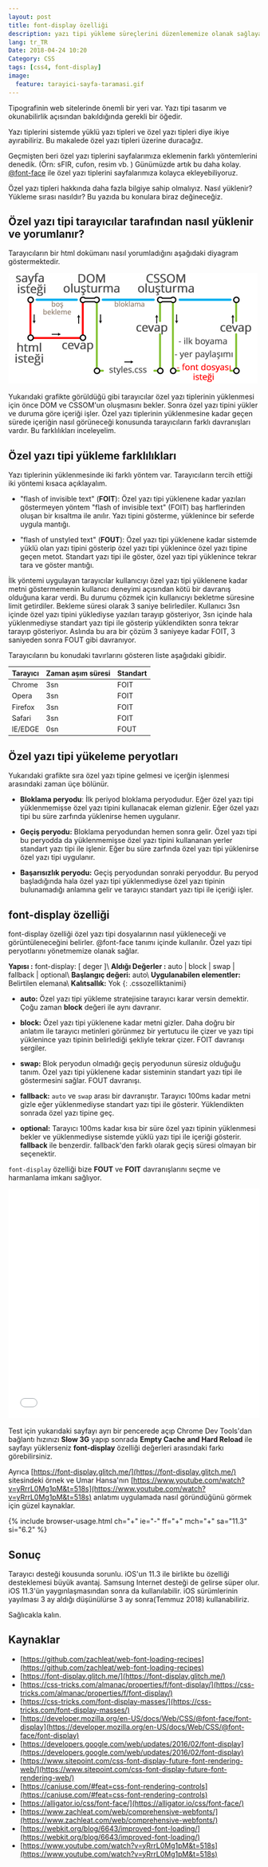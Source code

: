 ```yaml
---
layout: post
title: font-display özelliği
description: yazı tipi yükleme süreçlerini düzenlememize olanak sağlayan font-display özelliği hakkında
lang: tr_TR
Date: 2018-04-24 10:20
Category: CSS
tags: [css4, font-display]
image:
  feature: tarayici-sayfa-taramasi.gif
---
```


Tipografinin web sitelerinde önemli bir yeri var. Yazı tipi tasarım ve okunabilirlik açısından bakıldığında gerekli bir öğedir. 

Yazı tiplerini sistemde yüklü yazı tipleri ve özel yazı tipleri diye ikiye ayırabiliriz. Bu makalede özel yazı tipleri üzerine duracağız. 

Geçmişten beri özel yazı tiplerini sayfalarımıza eklemenin farklı yöntemlerini denedik. (Örn: sFIR, cufon, resim vb. ) Günümüzde artık bu daha kolay. [@font-face](https://fatihhayrioglu.com/woff2-ve-font-face-tanimini-iki-satira-indirmek/) ile özel yazı tiplerini sayfalarımıza kolayca ekleyebiliyoruz. 

Özel yazı tipleri hakkında daha fazla bilgiye sahip olmalıyız. Nasıl yüklenir? Yükleme sırası nasıldır? Bu yazıda bu konulara biraz değineceğiz.

## Özel yazı tipi tarayıcılar tarafından nasıl yüklenir ve yorumlanır? 

Tarayıcıların bir html dokümanı nasıl yorumladığını aşağıdaki diyagram göstermektedir. 

![tarayıcı html nasıl tarar](/images/tarayici-sayfa-tarama.gif)

Yukarıdaki grafikte görüldüğü gibi tarayıcılar özel yazı tiplerinin yüklenmesi için önce DOM ve CSSOM'un oluşmasını bekler. Sonra özel yazı tipini yükler ve duruma göre içeriği işler. Özel yazı tiplerinin yüklenmesine kadar geçen sürede içeriğin nasıl görüneceği konusunda tarayıcıların farklı davranışları vardır. Bu farklılıkları inceleyelim.

## Özel yazı tipi yükleme farklılıkları

Yazı tiplerinin yüklenmesinde iki farklı yöntem var. Tarayıcıların tercih ettiği iki yöntemi kısaca açıklayalım. 

 - "flash of invisible text" (**FOIT**): Özel yazı tipi yüklenene kadar yazıları göstermeyen yöntem "flash of invisible text" (FOIT) baş harflerinden oluşan bir kısaltma ile anılır. Yazı tipini gösterme, yüklenince bir seferde uygula mantığı.
 
 - "flash of unstyled text" (**FOUT**): Özel yazı tipi yüklenene kadar sistemde yüklü olan yazı tipini gösterip özel yazı tipi yüklenince özel yazı tipine geçen metot. Standart yazı tipi ile göster, özel yazı tipi yüklenince tekrar tara ve göster mantığı.

İlk yöntemi uygulayan tarayıcılar kullanıcıyı özel yazı tipi yüklenene kadar metni göstermemenin kullanıcı deneyimi açısından kötü bir davranış olduğuna karar verdi. Bu durumu çözmek için kullanıcıyı bekletme süresine limit getirdiler. Bekleme süresi olarak 3 saniye belirlediler. Kullanıcı 3sn içinde özel yazı tipini yüklediyse yazıları tarayıp gösteriyor, 3sn içinde hala yüklenmediyse standart yazı tipi ile gösterip yüklendikten sonra tekrar tarayıp gösteriyor. Aslında bu ara bir çözüm 3 saniyeye kadar FOIT, 3 saniyeden sonra FOUT gibi davranıyor. 

Tarayıcıların bu konudaki tavırlarını gösteren liste aşağıdaki gibidir.

|Tarayıcı|Zaman aşım süresi|Standart|
|--------|-----------------|--------|
| Chrome | 3sn | FOIT |
| Opera | 3sn | FOIT |
| Firefox | 3sn | FOIT |
| Safari | 3sn | FOIT |
| IE/EDGE | 0sn | FOUT |

## Özel yazı tipi yükeleme peryotları

Yukarıdaki grafikte sıra özel yazı tipine gelmesi ve içerğin işlenmesi arasındaki zaman üçe bölünür. 

 - **Bloklama peryodu**: İlk periyod bloklama peryodudur. Eğer özel yazı tipi yüklenmemişse özel yazı tipini kullanacak eleman gizlenir. Eğer özel yazı tipi bu süre zarfında yüklenirse hemen uygulanır.
 
 - **Geçiş peryodu:** Bloklama peryodundan hemen sonra gelir. Özel yazı tipi bu peryodda da yüklenmemişse özel yazı tipini kullananan yerler standart yazı tipi ile işlenir. Eğer bu süre zarfında özel yazı tipi yüklenirse özel yazı tipi uygulanır.
 
 - **Başarısızlık peryodu:** Geçiş peryodundan sonraki peryoddur. Bu peryod başladığında hala özel yazı tipi yüklenmediyse özel yazı tipinin bulunamadığı anlamına gelir ve tarayıcı standart yazı tipi ile içeriği işler.


## font-display özelliği

font-display özelliği özel yazı tipi dosyalarının nasıl yükleneceği ve görüntüleneceğini belirler. @font-face tanımı içinde kullanılır. Özel yazı tipi peryotlarını yönetmemize olanak sağlar.

**Yapısı :** font-display: [ deger ]\\
**Aldığı Değerler :** auto | block | swap | fallback | optional\\
**Başlangıç değeri:** auto\\
**Uygulanabilen elementler:** Belirtilen elemana\\
**Kalıtsallık:** Yok
{: .cssozelliktanimi} 

 - **auto:** Özel yazı tipi yükleme stratejisine tarayıcı karar versin demektir. Çoğu zaman **block** değeri ile aynı davranır.

 - **block:** Özel yazı tipi yüklenene kadar metni gizler. Daha doğru bir anlatım ile tarayıcı metinleri görünmez bir yertutucu ile çizer ve yazı tipi yüklenince yazı tipinin belirlediği şekliyle tekrar çizer. FOIT davranışı sergiler.

 - **swap:** Blok peryodun olmadığı geçiş peryodunun süresiz olduğuğu tanım. Özel yazı tipi yüklenene kadar sisteminin standart yazı tipi ile göstermesini sağlar. FOUT davranışı.

 - **fallback:** `auto` ve `swap` arası bir davranıştır. Tarayıcı 100ms kadar metni gizle eğer yüklenmediyse standart yazı tipi ile gösterir. Yüklendikten sonrada özel yazı tipine geç.

 - **optional:** Tarayıcı 100ms kadar kısa bir süre özel yazı tipinin yüklenmesi bekler ve yüklenmediyse sistemde yüklü yazı tipi ile içeriği gösterir. **fallback** ile benzerdir. fallback'den farklı olarak geçiş süresi olmayan bir seçenektir.

`font-display` özelliği bize **FOUT** ve **FOIT** davranışlarını seçme ve harmanlama imkanı sağlıyor.

<iframe height='460' scrolling='no' title='font-display örnekleri' src='//codepen.io/fatihhayri/embed/GdJEqK/?height=460&theme-id=13521&default-tab=css,result&embed-version=2' frameborder='no' allowtransparency='true' allowfullscreen='true' style='width: 100%;'>See the Pen <a href='https://codepen.io/fatihhayri/pen/GdJEqK/'>font-display örnekleri</a> by Fatih  (<a href='https://codepen.io/fatihhayri'>@fatihhayri</a>) on <a href='https://codepen.io'>CodePen</a>.
</iframe>

Test için yukarıdaki sayfayı ayrı bir pencerede açıp Chrome Dev Tools'dan bağlantı hızınızı **Slow 3G** yapıp sonrada **Empty Cache and Hard Reload** ile sayfayı yüklerseniz **font-display** özelliği değerleri arasındaki farkı görebilirsiniz.

Ayrıca [https://font-display.glitch.me/](https://font-display.glitch.me/) sitesindeki örnek ve Umar Hansa'nın [https://www.youtube.com/watch?v=yRrrL0Mg1pM&t=518s](https://www.youtube.com/watch?v=yRrrL0Mg1pM&t=518s) anlatımı uygulamada nasıl göründüğünü görmek için güzel kaynaklar.

{% include browser-usage.html ch="+" ie="-" ff="+" mch="+" sa="11.3" si="6.2" %}

## Sonuç

Tarayıcı desteği kousunda sorunlu. iOS'un 11.3 ile birlikte bu özelliği desteklemesi büyük avantaj. Samsung Internet desteği de gelirse süper olur. iOS 11.3'ün yaygınlaşmasından sonra da kullanılabilir. iOS sürümlerinin yayılması 3 ay aldığı düşünülürse 3 ay sonra(Temmuz 2018) kullanabiliriz.

Sağlıcakla kalın.

## Kaynaklar

 - [https://github.com/zachleat/web-font-loading-recipes](https://github.com/zachleat/web-font-loading-recipes)
 - [https://font-display.glitch.me/](https://font-display.glitch.me/)
 - [https://css-tricks.com/almanac/properties/f/font-display/](https://css-tricks.com/almanac/properties/f/font-display/)
 - [https://css-tricks.com/font-display-masses/](https://css-tricks.com/font-display-masses/)
 - [https://developer.mozilla.org/en-US/docs/Web/CSS/@font-face/font-display](https://developer.mozilla.org/en-US/docs/Web/CSS/@font-face/font-display)
 - [https://developers.google.com/web/updates/2016/02/font-display](https://developers.google.com/web/updates/2016/02/font-display)
 - [https://www.sitepoint.com/css-font-display-future-font-rendering-web/](https://www.sitepoint.com/css-font-display-future-font-rendering-web/)
 - [https://caniuse.com/#feat=css-font-rendering-controls](https://caniuse.com/#feat=css-font-rendering-controls)
 - [https://alligator.io/css/font-face/](https://alligator.io/css/font-face/)
 - [https://www.zachleat.com/web/comprehensive-webfonts/](https://www.zachleat.com/web/comprehensive-webfonts/)
 - [https://webkit.org/blog/6643/improved-font-loading/](https://webkit.org/blog/6643/improved-font-loading/)
 - [https://www.youtube.com/watch?v=yRrrL0Mg1pM&t=518s](https://www.youtube.com/watch?v=yRrrL0Mg1pM&t=518s)